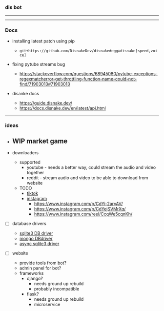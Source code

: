 ### dis bot
----


---
### Docs
- installing latest patch using pip
    - `git+https://github.com/DisnakeDev/disnake#egg=disnake[speed,voice]`

- fixing pytube streams bug
    - https://stackoverflow.com/questions/68945080/pytube-exceptions-regexmatcherror-get-throttling-function-name-could-not-find/71903013#71903013

- disanke docs
    - https://guide.disnake.dev/
    - https://docs.disnake.dev/en/latest/api.html

---
### ideas
- WIP market game
    - 

- downloaders
    - supported
        - youtube   - needs a better way, could stream the audio and video together
        - reddit    - stream audio and video to be able to download from website
    - TODO
        - [tiktok](https://taksave.com/)
        - [instagram](https://igram.io)
            - https://www.instagram.com/p/CdYi-2arvAV/
            - https://www.instagram.com/p/CdYejSVMrXq/
            - https://www.instagram.com/reel/CcqWe5cqnKh/


- [ ] database drivers
    - [sqlite3 DB driver](https://github.com/plasticityai/supersqlite)
    - [mongo DBdriver ](https://github.com/mongodb/motor)
    - [async sqlite3 driver](https://aiosqlite.omnilib.dev/en/latest/)



- [ ] website
    - provide tools from bot?
    - admin panel for bot?
    - frameworks
        - django?
            - needs ground up rebuild
            - probably incompatible
        - flask?
            - needs ground up rebuild
            - microservice